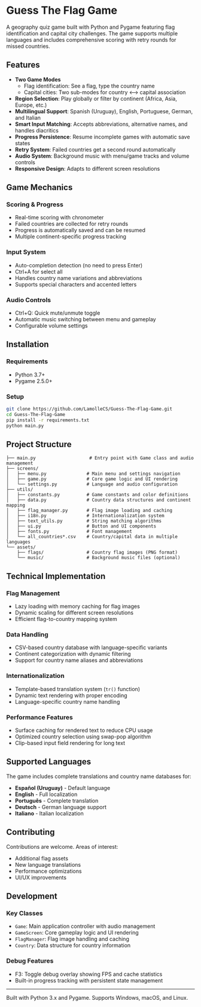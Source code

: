 # Guess The Flag Game

A geography quiz game built with Python and Pygame featuring flag identification and capital city challenges. The game supports multiple languages and includes comprehensive scoring with retry rounds for missed countries.

## Features

- **Two Game Modes**
  - Flag identification: See a flag, type the country name
  - Capital cities: Two sub-modes for country ⟷ capital association
- **Region Selection**: Play globally or filter by continent (Africa, Asia, Europe, etc.)
- **Multilingual Support**: Spanish (Uruguay), English, Portuguese, German, and Italian
- **Smart Input Matching**: Accepts abbreviations, alternative names, and handles diacritics
- **Progress Persistence**: Resume incomplete games with automatic save states
- **Retry System**: Failed countries get a second round automatically
- **Audio System**: Background music with menu/game tracks and volume controls
- **Responsive Design**: Adapts to different screen resolutions

## Game Mechanics

### Scoring & Progress
- Real-time scoring with chronometer
- Failed countries are collected for retry rounds
- Progress is automatically saved and can be resumed
- Multiple continent-specific progress tracking

### Input System
- Auto-completion detection (no need to press Enter)
- Ctrl+A for select all
- Handles country name variations and abbreviations
- Supports special characters and accented letters

### Audio Controls
- Ctrl+Q: Quick mute/unmute toggle
- Automatic music switching between menu and gameplay
- Configurable volume settings

## Installation

### Requirements
- Python 3.7+
- Pygame 2.5.0+

### Setup
```bash
git clone https://github.com/LamolleCS/Guess-The-Flag-Game.git
cd Guess-The-Flag-Game
pip install -r requirements.txt
python main.py
```

## Project Structure

```
├── main.py                    # Entry point with Game class and audio management
├── screens/
│   ├── menu.py               # Main menu and settings navigation
│   ├── game.py               # Core game logic and UI rendering
│   └── settings.py           # Language and audio configuration
├── utils/
│   ├── constants.py          # Game constants and color definitions
│   ├── data.py               # Country data structures and continent mapping
│   ├── flag_manager.py       # Flag image loading and caching
│   ├── i18n.py               # Internationalization system
│   ├── text_utils.py         # String matching algorithms
│   ├── ui.py                 # Button and UI components
│   ├── fonts.py              # Font management
│   └── all_countries*.csv    # Country/capital data in multiple languages
└── assets/
    ├── flags/                # Country flag images (PNG format)
    └── music/                # Background music files (optional)
```

## Technical Implementation

### Flag Management
- Lazy loading with memory caching for flag images
- Dynamic scaling for different screen resolutions
- Efficient flag-to-country mapping system

### Data Handling
- CSV-based country database with language-specific variants
- Continent categorization with dynamic filtering
- Support for country name aliases and abbreviations

### Internationalization
- Template-based translation system (`tr()` function)
- Dynamic text rendering with proper encoding
- Language-specific country name handling

### Performance Features
- Surface caching for rendered text to reduce CPU usage
- Optimized country selection using swap-pop algorithm
- Clip-based input field rendering for long text

## Supported Languages

The game includes complete translations and country name databases for:
- **Español (Uruguay)** - Default language
- **English** - Full localization
- **Português** - Complete translation
- **Deutsch** - German language support  
- **Italiano** - Italian localization

## Contributing

Contributions are welcome. Areas of interest:
- Additional flag assets
- New language translations
- Performance optimizations
- UI/UX improvements

## Development

### Key Classes
- `Game`: Main application controller with audio management
- `GameScreen`: Core gameplay logic and UI rendering
- `FlagManager`: Flag image handling and caching
- `Country`: Data structure for country information

### Debug Features
- F3: Toggle debug overlay showing FPS and cache statistics
- Built-in progress tracking with persistent state management

---

Built with Python 3.x and Pygame. Supports Windows, macOS, and Linux.
